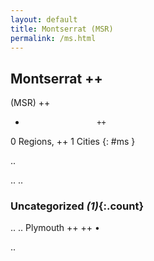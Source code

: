 ```yaml
---
layout: default
title: Montserrat (MSR)
permalink: /ms.html
---
```



## Montserrat   ++
(MSR)  ++
-                     ++
0 Regions, ++
1 Cities
{: #ms }

.. 




.. 
.. 


### Uncategorized _(1)_{:.count}


..
..
Plymouth  ++
 ++
•




.. 
 
